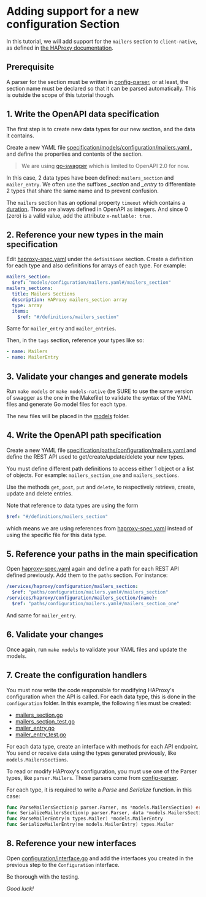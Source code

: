 # Adding support for a new configuration Section

In this tutorial, we will add support for the `mailers` section to
`client-native`, as defined in [the HAProxy documentation][mailersdoc].

## Prerequisite

A parser for the section must be written in [config-parser], or at least,
the section name must be declared so that it can be parsed automatically.
This is outside the scope of this tutorial though.

## 1. Write the OpenAPI data specification

The first step is to create new data types for our new section, and the data
it contains.

Create a new YAML file [specification/models/configuration/mailers.yaml
](../specification/models/configuration/mailers.yaml), and define the
properties and contents of the section.

>We are using [go-swagger] which is limited to OpenAPI 2.0 for now.

In this case, 2 data types have been defined: `mailers_section` and
`mailer_entry`. We often use the suffixes *_section* and *_entry* to
differentiate 2 types that share the same name and to prevent confusion.

The `mailers` section has an optional property `timeout` which contains
a [duration]. Those are always defined in OpenAPI as integers. And since
0 (zero) is a valid value, add the attribute `x-nullable: true`.

## 2. Reference your new types in the main specification

Edit [haproxy-spec.yaml] under the `definitions` section. Create a definition
for each type and also definitions for arrays of each type. For example:

```yaml
mailers_section:
  $ref: "models/configuration/mailers.yaml#/mailers_section"
mailers_sections:
  title: Mailers Sections
  description: HAProxy mailers_section array
  type: array
  items:
    $ref: "#/definitions/mailers_section"
```

Same for `mailer_entry` and `mailer_entries`.

Then, in the `tags` section, reference your types like so:

```yaml
- name: Mailers
- name: MailerEntry
```

## 3. Validate your changes and generate models

Run `make models` or `make models-native` (be SURE to use the same version of
swagger as the one in the Makefile) to validate the syntax of the YAML files
and generate Go model files for each type.

The new files will be placed in the [models](../models/) folder.

## 4. Write the OpenAPI path specification

Create a new YAML file [specification/paths/configuration/mailers.yaml
](../specification/paths/configuration/mailers.yaml) and define the REST API
used to get/create/update/delete your new types.

You must define different path definitions to access either 1 object or a list
of objects. For example: `mailers_section_one` and `mailers_sections`.

Use the methods `get`, `post`, `put` and `delete`, to respectively
retrieve, create, update and delete entries.

Note that reference to data types are using the form

```yaml
$ref: "#/definitions/mailers_section"
```

which means we are using references from [haproxy-spec.yaml]
instead of using the specific file for this data type.

## 5. Reference your paths in the main specification

Open [haproxy-spec.yaml] again and define a path for each REST API defined
previously. Add them to the `paths` section. For instance:

```yaml
/services/haproxy/configuration/mailers_section:
  $ref: "paths/configuration/mailers.yaml#/mailers_section"
/services/haproxy/configuration/mailers_section/{name}:
  $ref: "paths/configuration/mailers.yaml#/mailers_section_one"
```

And same for `mailer_entry`.

## 6. Validate your changes

Once again, run `make models` to validate your YAML files
and update the models.

## 7. Create the configuration handlers

You must now write the code responsible for modifying HAProxy's configuration
when the API is called. For each data type, this is done in the `configuration`
folder. In this example, the following files must be created:

 - [mailers_section.go](../configuration/mailers_section.go)
 - [mailers_section_test.go](../configuration/mailers_section_test.go)
 - [mailer_entry.go](../configuration/mailer_entry.go)
 - [mailer_entry_test.go](../configuration/mailer_entry_test.go)

For each data type, create an interface with methods for each API endpoint.
You send or receive data using the types generated previously,
like `models.MailersSections`.

To read or modify HAProxy's configuration, you must use one of the Parser
types, like `parser.Mailers`. These parsers come from [config-parser].

For each type, it is required to write a *Parse* and *Serialize* function.
in this case:

```go
func ParseMailersSection(p parser.Parser, ms *models.MailersSection) error
func SerializeMailersSection(p parser.Parser, data *models.MailersSection) error
func ParseMailerEntry(m types.Mailer) *models.MailerEntry
func SerializeMailerEntry(me models.MailerEntry) types.Mailer
```

## 8. Reference your new interfaces

Open [configuration/interface.go](../configuration/interface.go) and add the
interfaces you created in the previous step to the `Configuration` interface.

Be thorough with the testing.

  *Good luck!*

[mailersdoc]: https://docs.haproxy.org/2.6/configuration.html#3.6
[config-parser]: https://github.com/haproxytech/config-parser
[duration]: https://docs.haproxy.org/2.6/configuration.html#2.5
[go-swagger]: https://goswagger.io/
[haproxy-spec.yaml]: ../specification/haproxy-spec.yaml